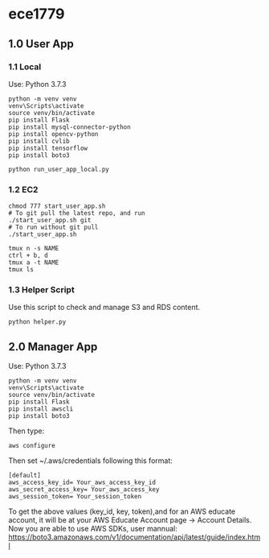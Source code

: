 # ece1779


## 1.0 User App


### 1.1 Local
Use: Python 3.7.3
```
python -m venv venv
venv\Scripts\activate
source venv/bin/activate
pip install Flask
pip install mysql-connector-python
pip install opencv-python
pip install cvlib
pip install tensorflow
pip install boto3

python run_user_app_local.py
```


### 1.2 EC2
```
chmod 777 start_user_app.sh
# To git pull the latest repo, and run
./start_user_app.sh git
# To run without git pull
./start_user_app.sh
```
```
tmux n -s NAME
ctrl + b, d
tmux a -t NAME
tmux ls
```


### 1.3 Helper Script
Use this script to check and manage S3 and RDS content.
```
python helper.py
```


## 2.0 Manager App
Use: Python 3.7.3
```
python -m venv venv
venv\Scripts\activate
source venv/bin/activate
pip install Flask
pip install awscli
pip install boto3

```
Then type:

```
aws configure
```

Then set ~/.aws/credentials following this format:

```
[default]
aws_access_key_id= Your_aws_access_key_id
aws_secret_access_key= Your_aws_access_key
aws_session_token= Your_session_token
```

To get the above values (key_id, key, token),and for an AWS educate account, it will be at your  AWS Educate Account page -> Account Details.
Now you are able to use AWS SDKs, user mannual: https://boto3.amazonaws.com/v1/documentation/api/latest/guide/index.html
